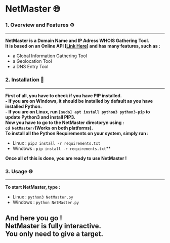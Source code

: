 # NetMaster 🌐

### 1. Overview and Features ⚙️
---

**NetMaster is a Domain Name and IP Adress WHOIS Gathering Tool. <br> </brIt>It is based on an Online API [[Link Here](https://ip-api.com/ "ip-api.com")] and has many features, such as :**

- a Global Information Gathering Tool
- a Geolocation Tool
- a DNS Entry Tool

### 2. Installation 💾
---

**First of all, you have to check if you have PIP installed. <br> - If you are on Windows, it should be installed by default as you have installed Python. <br></brIf>- If you are on Linux, run ```[sudo] apt install python3 python3-pip``` to update Python3 and install PIP3. <br>**
**Now you have to go to the NetMaster directoryn using : <br>```cd NetMaster/```(Works on both platforms).<br>**
**To install all the  Python Requirements on your system, simply run : <br>**
- Linux : ```pip3 install -r requirements.txt```<br>
- Windows : ```pip install -r requirements.txt```**

**Once all of this is done, you are ready to use NetMaster !**

### 3. Usage 🌐
---

**To start NetMaster, type : <br>**
- Linux : ```python3 NetMaster.py``` <br>
-  Windows : ```python NetMaster.py``` <br>

**And here you go ! <br>NetMaster is fully interactive. <br>You only need to give a target.**
-
